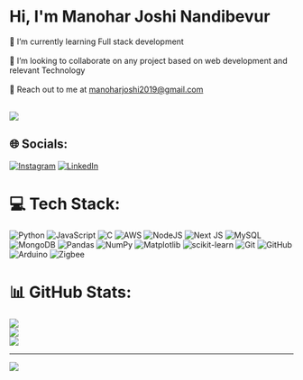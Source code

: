 # Hi, I'm Manohar Joshi Nandibevur 
🌱 I’m currently learning Full stack development <br><br>👯 I’m looking to collaborate on any project based on web development and relevant Technology    <br><br> 💬 Reach out to me at manoharjoshi2019@gmail.com<br><br>

[![](https://visitcount.itsvg.in/api?id=Manoharjoshi03&icon=0&color=0)](https://visitcount.itsvg.in)

## 🌐 Socials:
[![Instagram](https://img.shields.io/badge/Instagram-%23E4405F.svg?logo=Instagram&logoColor=white)](https://instagram.com/mano_har03) [![LinkedIn](https://img.shields.io/badge/LinkedIn-%230077B5.svg?logo=linkedin&logoColor=white)](https://linkedin.com/in/manoharjoshinandibevur) 

# 💻 Tech Stack:
![Python](https://img.shields.io/badge/python-3670A0?style=plastic&logo=python&logoColor=ffdd54) ![JavaScript](https://img.shields.io/badge/javascript-%23323330.svg?style=plastic&logo=javascript&logoColor=%23F7DF1E) ![C](https://img.shields.io/badge/c-%2300599C.svg?style=plastic&logo=c&logoColor=white) ![AWS](https://img.shields.io/badge/AWS-%23FF9900.svg?style=plastic&logo=amazon-aws&logoColor=white) ![NodeJS](https://img.shields.io/badge/node.js-6DA55F?style=plastic&logo=node.js&logoColor=white) ![Next JS](https://img.shields.io/badge/Next-black?style=plastic&logo=next.js&logoColor=white) ![MySQL](https://img.shields.io/badge/mysql-4479A1.svg?style=plastic&logo=mysql&logoColor=white) ![MongoDB](https://img.shields.io/badge/MongoDB-%234ea94b.svg?style=plastic&logo=mongodb&logoColor=white) ![Pandas](https://img.shields.io/badge/pandas-%23150458.svg?style=plastic&logo=pandas&logoColor=white) ![NumPy](https://img.shields.io/badge/numpy-%23013243.svg?style=plastic&logo=numpy&logoColor=white) ![Matplotlib](https://img.shields.io/badge/Matplotlib-%23ffffff.svg?style=plastic&logo=Matplotlib&logoColor=black) ![scikit-learn](https://img.shields.io/badge/scikit--learn-%23F7931E.svg?style=plastic&logo=scikit-learn&logoColor=white) ![Git](https://img.shields.io/badge/git-%23F05033.svg?style=plastic&logo=git&logoColor=white) ![GitHub](https://img.shields.io/badge/github-%23121011.svg?style=plastic&logo=github&logoColor=white) ![Arduino](https://img.shields.io/badge/-Arduino-00979D?style=plastic&logo=Arduino&logoColor=white) ![Zigbee](https://img.shields.io/badge/zigbee-%23EB0443.svg?style=plastic&logo=zigbee&logoColor=white)
# 📊 GitHub Stats:
![](https://github-readme-stats.vercel.app/api?username=Manoharjoshi03&theme=dark&hide_border=false&include_all_commits=false&count_private=false)<br/>
![](https://github-readme-streak-stats.herokuapp.com/?user=Manoharjoshi03&theme=dark&hide_border=false)<br/>
![](https://github-readme-stats.vercel.app/api/top-langs/?username=Manoharjoshi03&theme=dark&hide_border=false&include_all_commits=false&count_private=false&layout=compact)

---
[![](https://visitcount.itsvg.in/api?id=Manoharjoshi03&icon=0&color=0)](https://visitcount.itsvg.in)

<!-- Proudly created with GPRM ( https://gprm.itsvg.in ) -->
